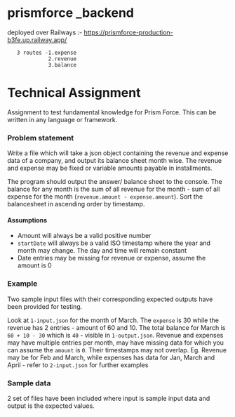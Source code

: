 # prismforce _backend 
deployed over Railways :- 
       https://prismforce-production-b3fe.up.railway.app/
       
       3 routes -1.expense
                 2.revenue
                 3.balance


# Technical Assignment
Assignment to test fundamental knowledge for Prism Force. This can be written in any language or framework.


### Problem statement
Write a file which will take a json object containing the revenue and expense data of a company, and output its balance sheet month wise. The revenue and expense may be fixed or variable amounts payable in installments.

The program should output the answer/ balance sheet to the console. The balance for any month is the sum of all revenue for the month - sum of all expense for the month (`revenue.amount - expense.amount`). Sort the balancesheet in ascending order by timestamp.


#### Assumptions
- Amount will always be a valid positive number
- `startDate` will always be a valid ISO timestamp where the year and month may change. The day and time will remain constant
- Date entries may be missing for revenue or expense, assume the amount is 0


### Example
Two sample input files with their corresponding expected outputs have been provided for testing.

Look at `1-input.json` for the month of March. The `expense` is 30 while the revenue has 2 entries - amount of 60 and 10. The total balance for March is `60 + 10 - 30` which is `40` - visible in `1-output.json`.
Revenue and expenses may have multiple entries per month, may have missing data for which you can assume the `amount` is `0`. Their timestamps may not overlap. Eg. Revenue may be for Feb and March, while expenses has data for Jan, March and April - refer to `2-input.json` for further examples


### Sample data
2 set of files have been included where input is sample input data and output is the expected values.
